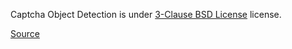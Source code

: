 Captcha Object Detection is under [3-Clause BSD License](https://opensource.org/license/bsd-3-clause/) license.

[Source](https://github.com/youthamj/captcha/blob/master/LICENSE)